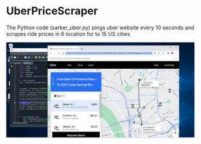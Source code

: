 # UberPriceScraper
 The Python code (sarker_uber.py) pings uber website every 10 seconds and scrapes ride prices in 6 location for to 15 US cities

![Uber Price Scaper](https://github.com/sarker-cornell/UberPriceScraper/blob/main/uber%20scraper%20screenshot.png)

